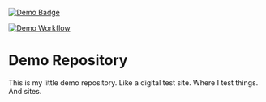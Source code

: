[![Demo Badge](https://img.shields.io/badge/Demo-active-brightgreen)](https://github.com/ReysWorld/demo-repo/)

[![Demo Workflow](https://github.com/ReysWorld/demo-repo/actions/workflows/demo-workflow.yml/badge.svg)](https://github.com/ReysWorld/demo-repo/actions/workflows/demo-workflow.yml)

# Demo Repository

This is my little demo repository. Like a digital test site. Where I test things. And sites.
